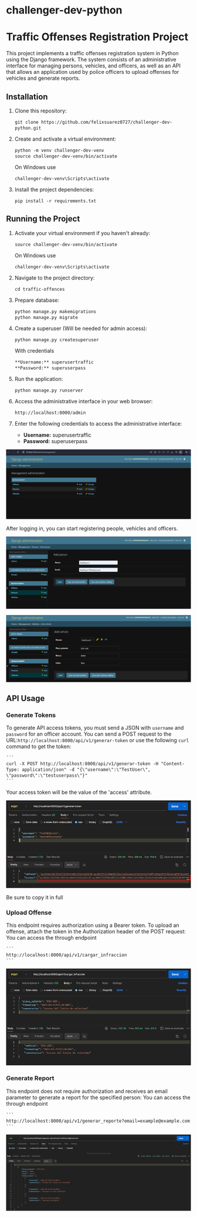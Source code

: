# challenger-dev-python

# Traffic Offenses Registration Project

This project implements a traffic offenses registration system in Python using the Django framework. The system consists of an administrative interface for managing persons, vehicles, and officers, as well as an API that allows an application used by police officers to upload offenses for vehicles and generate reports.

## Installation

1. Clone this repository:

    ```
    git clone https://github.com/felixsuarez0727/challenger-dev-python.git
    ```

2. Create and activate a virtual environment:

    ```
    python -m venv challenger-dev-venv
    source challenger-dev-venv/bin/activate
    ```

    On Windows use

    ```
    challenger-dev-venv\Scripts\activate
    ```

3. Install the project dependencies:

    ```
    pip install -r requirements.txt
    ```

## Running the Project

1. Activate your virtual environment if you haven't already:

    ```
    source challenger-dev-venv/bin/activate
    ```
    
    On Windows use

    ```
    challenger-dev-venv\Scripts\activate
    ```

2. Navigate to the project directory:

    ```
    cd traffic-offences
    ```

3. Prepare database:

    ```
    python manage.py makemigrations
    python manage.py migrate
    ```

4. Create  a superuser (Will be needed for admin access):

    ```
    python manage.py createsuperuser
    ```

    With credentials

    ```
    **Username:** superusertraffic
    **Password:** superuserpass
    ```

5. Run the application:

    ```
    python manage.py runserver
    ```

6. Access the administrative interface in your web browser:

    ```
    http://localhost:8000/admin
    ```

7. Enter the following credentials to access the administrative interface:

    - **Username:** superusertraffic
    - **Password:** superuserpass

![Administration Panel](doc/administrationPanel.png)

After logging in, you can start registering people, vehicles and officers.

![People registration panel](doc/registrationPanel-1.png)

![Vehicle registration panel](doc/registrationPanel-2.png)

## API Usage

### Generate Tokens
To generate API access tokens, you must send a JSON with `username` and `password` for an officer account. You can send a POST request to the URL:`http://localhost:8000/api/v1/generar-token` or use the following `curl` command to get the token:

    ```
    curl -X POST http://localhost:8000/api/v1/generar-token -H "Content-Type: application/json" -d "{\"username\":\"TestUser\", \"password\":\"testuserpass\"}"
    ```

Your access token will be the value of the 'access' attribute.

![Generate token](doc/generateToken.png)

Be sure to copy it in full

### Upload Offense
This endpoint requires authorization using a Bearer token. To upload an offense, attach the token in the Authorization header of the POST request:
You can access the through endpoint

    ```
    http://localhost:8000/api/v1/cargar_infraccion
    ```

![Upload violation](doc/trafficViolation.png)

### Generate Report
This endpoint does not require authorization and receives an email parameter to generate a report for the specified person:
You can access the through endpoint

    ```
    http://localhost:8000/api/v1/generar_reporte?email=example@example.com
    ```

![Generated report](doc/report-1.png)
